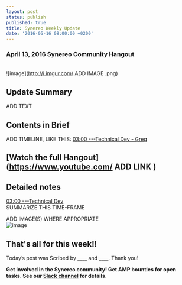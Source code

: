 ```yaml
---
layout: post
status: publish
published: true
title: Synereo Weekly Update
date: '2016-05-16 08:00:00 +0200'
---
```


### April 13, 2016 Synereo Community Hangout

<br>![image](http://i.imgur.com/ ADD IMAGE .png)<br> 

## Update Summary

ADD TEXT

## Contents in Brief

ADD TIMELINE, LIKE THIS:
[03:00 ---Technical Dev - Greg](https://youtu.be/fsQc_8Bn2vo?t=3m1s)<BR>


## [Watch the full Hangout](https://www.youtube.com/ ADD LINK )

## Detailed notes

[03:00 ---Technical Dev](https://youtu.be/fsQc_8Bn2vo?t=3m1s) <br>
SUMMARIZE THIS TIME-FRAME

ADD IMAGE(S) WHERE APPROPRIATE
<br>![image](http://i.imgur.com/h0CAazW.png)<br>


## That's all for this week!!

Today’s post was Scribed by ____ and ____. Thank you!

**Get involved in the Synereo community! Get AMP bounties for open tasks. See our [Slack channel](http://slack.synereo.com/) for details.**
